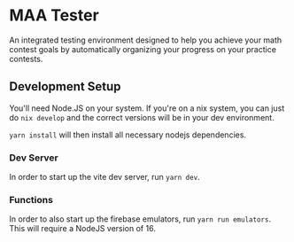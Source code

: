 # MAA Tester

An integrated testing environment designed to help you achieve your math contest
goals by automatically organizing your progress on your practice contests.

## Development Setup

You'll need Node.JS on your system. If you're on a nix system, you can just do
`nix develop` and the correct versions will be in your dev environment.

`yarn install` will then install all necessary nodejs dependencies.

### Dev Server

In order to start up the vite dev server, run `yarn dev`.

### Functions

In order to also start up the firebase emulators, run `yarn run emulators`.
This will require a NodeJS version of 16.
